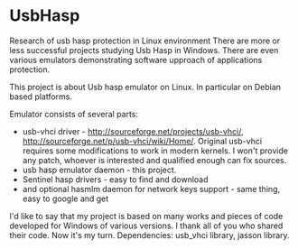 # UsbHasp
Research of usb hasp protection in Linux environment
There are more or less successful projects studying Usb Hasp in Windows. There are even various emulators demonstrating software upproach of applications protection.

This project is about Usb hasp emulator on Linux. In particular on Debian based platforms.

Emulator consists of several parts:
- usb-vhci driver - http://sourceforge.net/projects/usb-vhci/, http://sourceforge.net/p/usb-vhci/wiki/Home/. Original usb-vhci requires some modifications to work in modern kernels. I won't provide any patch, whoever is interested and qualified enough can fix sources.
- usb hasp emulator daemon - this project.
- Sentinel hasp drivers - easy to find and download
- and optional hasmlm daemon for network keys support - same thing, easy to google and get

I'd like to say that my project is based on many works and pieces of code developed for Windows of various versions. I thank all of you who shared their code. Now it's my turn.
Dependencies: usb_vhci library, jasson library.

